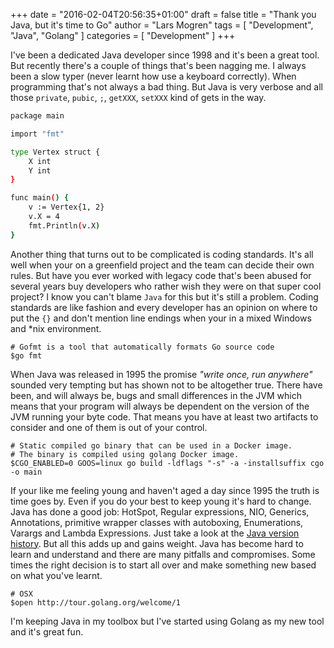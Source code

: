 +++
date = "2016-02-04T20:56:35+01:00"
draft = false
title = "Thank you Java, but it's time to Go"
author = "Lars Mogren"
tags = [ "Development", "Java", "Golang" ]
categories = [ "Development" ]
+++

I've been a dedicated Java developer since 1998 and it's been a great tool.
But recently there's a couple of things that's been nagging me. I always been
a slow typer (never learnt how use a keyboard correctly). When programming
that's not always a bad thing.
But Java is very verbose and all those `private`, `pubic`, `;`, `getXXX`,
`setXXX` kind of gets in the way.
<!--more-->
```bash
package main

import "fmt"

type Vertex struct {
	X int
	Y int
}

func main() {
	v := Vertex{1, 2}
	v.X = 4
	fmt.Println(v.X)
}
```

Another thing that turns out to be complicated is coding standards. It's all
well when your on a greenfield project and the team can decide their own rules.
But have you ever worked with legacy code that's been abused for several years
buy developers who rather wish they were on that super cool project? I know you
can't blame `Java` for this but it's still a problem. Coding standards are like
fashion and every developer has an opinion on where to put the `{}` and don't
mention line endings when your in a mixed Windows and \*nix environment.

```shell
# Gofmt is a tool that automatically formats Go source code
$go fmt
```
When Java was released in 1995 the promise _"write once, run anywhere"_ sounded
very tempting but has shown not to be altogether true. There have been, and
will always be, bugs and small differences in the JVM which means that your
program will always be dependent on the version of the JVM running your byte
code. That means you have at least two artifacts to consider and
one of them is out of your control.

```shell
# Static compiled go binary that can be used in a Docker image.
# The binary is compiled using golang Docker image.
$CGO_ENABLED=0 GOOS=linux go build -ldflags "-s" -a -installsuffix cgo -o main
```

If your like me feeling young and haven't aged a day since 1995 the truth is
time goes by. Even if you do your best to keep young it's hard to change. Java
has done a good job: HotSpot, Regular expressions, NIO, Generics, Annotations,
primitive wrapper classes with autoboxing, Enumerations, Varargs and Lambda
Expressions. Just take a look at the
[Java version history](https://en.wikipedia.org/wiki/Java_version_history). But
all this adds up and gains weight. Java has become hard to learn and understand
and there are many pitfalls and compromises. Some times the right decision is
to start all over and make something new based on what you've learnt.

```shell
# OSX
$open http://tour.golang.org/welcome/1
```

I'm keeping Java in my toolbox but I've started using Golang as my new tool and
it's great fun.
